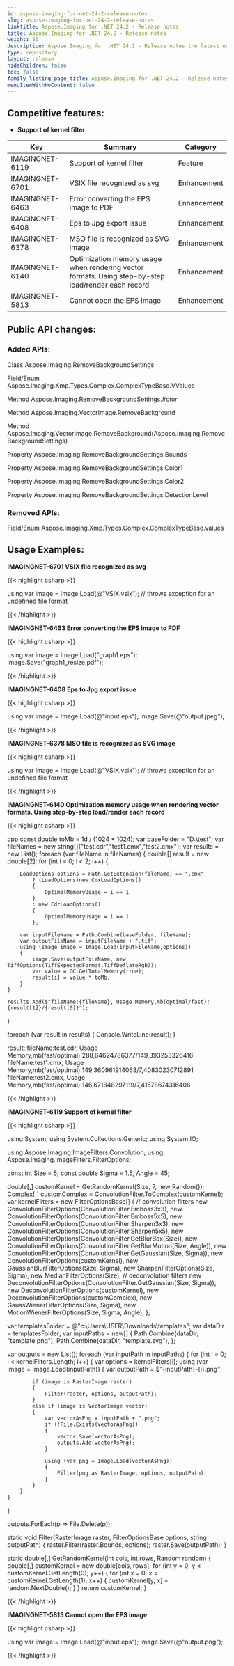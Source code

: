 ```yaml
---
id: aspose-imaging-for-net-24-2-release-notes
slug: aspose-imaging-for-net-24-2-release-notes
linktitle: Aspose.Imaging for .NET 24.2 - Release notes
title: Aspose.Imaging for .NET 24.2 - Release notes
weight: 50
description: Aspose.Imaging for .NET 24.2 - Release notes the latest updates and fixes.
type: repository
layout: release
hideChildren: false
toc: false
family_listing_page_title: Aspose.Imaging for .NET 24.2 - Release notes
menuItemWithNoContent: false
---
```


## Competitive features:

- **Support of kernel filter**

| **Key**         | **Summary**                                                                                                                                                              | **Category** |
|-----------------|--------------------------------------------------------------------------------------------------------------------------------------------------------------------------|--------------|
| IMAGINGNET-6119 | Support of kernel filter                                                                                                                                  | Feature      |
| IMAGINGNET-6701 | VSIX file recognized as svg                                                                                                                                  | Enhancement      |
| IMAGINGNET-6463 | Error converting the EPS image to PDF                                                                                                                                  | Enhancement      |
| IMAGINGNET-6408 | Eps to Jpg export issue                                                                                                                                  | Enhancement      |
| IMAGINGNET-6378 | MSO file is recognized as SVG image                                                                                                                                  | Enhancement      |
| IMAGINGNET-6140 | Optimization memory usage when rendering vector formats. Using step-by-step load/render each record                                                                                                                                  | Enhancement      |
| IMAGINGNET-5813 | Cannot open the EPS image                                                                                                                                  | Enhancement      |

## Public API changes:

### Added APIs:

Class    Aspose.Imaging.RemoveBackgroundSettings

Field/Enum    Aspose.Imaging.Xmp.Types.Complex.ComplexTypeBase.VValues

Method    Aspose.Imaging.RemoveBackgroundSettings.#ctor

Method    Aspose.Imaging.VectorImage.RemoveBackground

Method    Aspose.Imaging.VectorImage.RemoveBackground(Aspose.Imaging.RemoveBackgroundSettings)

Property    Aspose.Imaging.RemoveBackgroundSettings.Bounds

Property    Aspose.Imaging.RemoveBackgroundSettings.Color1

Property    Aspose.Imaging.RemoveBackgroundSettings.Color2

Property    Aspose.Imaging.RemoveBackgroundSettings.DetectionLevel



### Removed APIs:

Field/Enum    Aspose.Imaging.Xmp.Types.Complex.ComplexTypeBase.values

## Usage Examples:

**IMAGINGNET-6701 VSIX file recognized as svg**

{{< highlight csharp >}}

using var image = Image.Load(@"VSIX.vsix"); // throws exception for an undefined file format

{{< /highlight >}}

**IMAGINGNET-6463 Error converting the EPS image to PDF**

{{< highlight csharp >}}

using var image = Image.Load("graph1.eps");
image.Save("graph1_resize.pdf");

{{< /highlight >}}

**IMAGINGNET-6408 Eps to Jpg export issue**

{{< highlight csharp >}}

using var image = Image.Load(@"input.eps");
image.Save(@"output.jpeg");

{{< /highlight >}}

**IMAGINGNET-6378 MSO file is recognized as SVG image**

{{< highlight csharp >}}

using var image = Image.Load(@"VSIX.vsix"); // throws exception for an undefined file format

{{< /highlight >}}

**IMAGINGNET-6140 Optimization memory usage when rendering vector formats. Using step-by-step load/render each record**

{{< highlight csharp >}}

cpp
const double toMb = 1d / (1024 * 1024);
var baseFolder = "D:\\test";
var fileNames = new string[]{"test.cdr","test1.cmx","test2.cmx"};
var results = new List<string>();
foreach (var fileName in fileNames)
{
    double[] result = new double[2];
    for (int i = 0; i < 2; i++)
    {

        LoadOptions options = Path.GetExtension(fileName) == ".cmx"
            ? (LoadOptions)new CmxLoadOptions()
            {
                OptimalMemoryUsage = i == 1
            }
            : new CdrLoadOptions()
            {
                OptimalMemoryUsage = i == 1
            };

        var inputFileName = Path.Combine(baseFolder, fileName);
        var outputFileName = inputFileName + ".tif";
        using (Image image = Image.Load(inputFileName,options))
        {
            image.Save(outputFileName, new TiffOptions(TiffExpectedFormat.TiffDeflateRgb));
            var value = GC.GetTotalMemory(true);
            result[i] = value * toMb;
        }
    }

    results.Add($"fileName:{fileName}, Usage Memory,mb(optimal/fast):{result[1]}/{result[0]}");
}

foreach (var result in results)
{
    Console.WriteLine(result);
}


result:
fileName:test.cdr, Usage Memory,mb(fast/optimal):288,64624786377/149,393253326416
fileName:test1.cmx, Usage Memory,mb(fast/optimal):149,360961914063/7,40830230712891
fileName:test2.cmx, Usage Memory,mb(fast/optimal):146,671848297119/7,41578674316406

{{< /highlight >}}

**IMAGINGNET-6119 Support of kernel filter**

{{< highlight csharp >}}

using System;
using System.Collections.Generic;
using System.IO;

using Aspose.Imaging.ImageFilters.Convolution;
using Aspose.Imaging.ImageFilters.FilterOptions;

const int Size = 5;
const double Sigma = 1.5, Angle = 45;

double[,] customKernel = GetRandomKernel(Size, 7, new Random());
Complex[,] customComplex = ConvolutionFilter.ToComplex(customKernel);
var kernelFilters = new FilterOptionsBase[]
{
    // convolution filters
    new ConvolutionFilterOptions(ConvolutionFilter.Emboss3x3),
    new ConvolutionFilterOptions(ConvolutionFilter.Emboss5x5),
    new ConvolutionFilterOptions(ConvolutionFilter.Sharpen3x3),
    new ConvolutionFilterOptions(ConvolutionFilter.Sharpen5x5),
    new ConvolutionFilterOptions(ConvolutionFilter.GetBlurBox(Size)),
    new ConvolutionFilterOptions(ConvolutionFilter.GetBlurMotion(Size, Angle)),
    new ConvolutionFilterOptions(ConvolutionFilter.GetGaussian(Size, Sigma)),
    new ConvolutionFilterOptions(customKernel),
    new GaussianBlurFilterOptions(Size, Sigma),
    new SharpenFilterOptions(Size, Sigma),
    new MedianFilterOptions(Size),
    // deconvolution filters
    new DeconvolutionFilterOptions(ConvolutionFilter.GetGaussian(Size, Sigma)),
    new DeconvolutionFilterOptions(customKernel),
    new DeconvolutionFilterOptions(customComplex),
    new GaussWienerFilterOptions(Size, Sigma),
    new MotionWienerFilterOptions(Size, Sigma, Angle),
};

var templatesFolder = @"c:\Users\USER\Downloads\templates\";
var dataDir = templatesFolder; 
var inputPaths = new[]
{
    Path.Combine(dataDir, "template.png"),
    Path.Combine(dataDir, "template.svg"),
};

var outputs = new List<string>();
foreach (var inputPath in inputPaths)
{
    for (int i = 0; i < kernelFilters.Length; i++)
    {
        var options = kernelFilters[i];
        using (var image = Image.Load(inputPath))
        {
            var outputPath = $"{inputPath}-{i}.png";

            if (image is RasterImage raster)
            {
                Filter(raster, options, outputPath);
            }
            else if (image is VectorImage vector)
            {
                var vectorAsPng = inputPath + ".png";
                if (!File.Exists(vectorAsPng))
                {
                    vector.Save(vectorAsPng);
                    outputs.Add(vectorAsPng);
                }

                using (var png = Image.Load(vectorAsPng))
                {
                    Filter(png as RasterImage, options, outputPath);
                }
            }
        }
    }
}

outputs.ForEach(p => File.Delete(p));

static void Filter(RasterImage raster, FilterOptionsBase options, string outputPath)
{
    raster.Filter(raster.Bounds, options);
    raster.Save(outputPath);
}

static double[,] GetRandomKernel(int cols, int rows, Random random)
{
    double[,] customKernel = new double[cols, rows];
    for (int y = 0; y < customKernel.GetLength(0); y++)
    {
        for (int x = 0; x < customKernel.GetLength(1); x++)
        {
            customKernel[y, x] = random.NextDouble();
        }
    }
    return customKernel;
}

{{< /highlight >}}

**IMAGINGNET-5813 Cannot open the EPS image**

{{< highlight csharp >}}

using var image = Image.Load(@"input.eps");
image.Save(@"output.png");

{{< /highlight >}}

